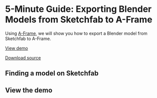 <!--
post_type: creating
title: Exporting Blender Models from Sketchfab to A-Frame
author: EricaLayton
keywords: [blog, creating, blender, sketchfab, aframe, models, guides]
date_published: 2017-11-09
date_updated: 2017-11-09
-->

# 5-Minute Guide: Exporting Blender Models from Sketchfab to A-Frame

Using [A-Frame](https://aframe.io/), we will show you how to export a Blender model from Sketchfab to A-Frame.

<a href="demo/" class="btn btn-demo">View demo</a>

<a href="https://github.com/WebVRRocks/webvrrocks/archive/master.zip" class="btn btn-source">Download source</a>

## Finding a model on Sketchfab

## View the demo
